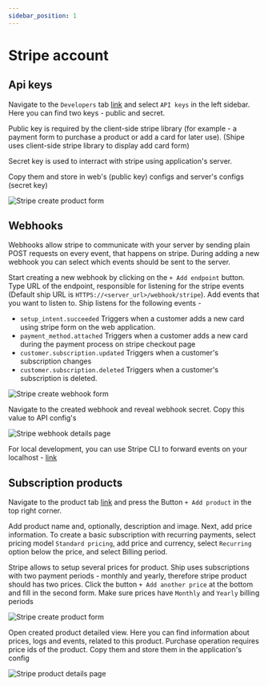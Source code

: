 ```yaml
---
sidebar_position: 1
---
```


# Stripe account

## Api keys

Navigate to the `Developers` tab [link](https://dashboard.stripe.com/test/developers) and select `API keys` in the left sidebar.
Here you can find two keys - public and secret.

Public key is required by the client-side stripe library (for example - a payment form to purchase a product or add a card for later use).
(Shipe uses client-side stripe library to display add card form)

Secret key is used to interract with stripe using application's server.

Copy them and store in web's (public key) configs and server's configs (secret key)

![Stripe create product form](/img/web/stripe/stripe-api-keys.png)

## Webhooks

Webhooks allow stripe to communicate with your server by sending plain POST requests on every event, that happens on stripe. During adding a new webhook you can select which events should be sent to the server.

Start creating a new webhook by clicking on the `+ Add endpoint` button.
Type URL of the endpoint, responsible for listening for the stripe events (Default ship URL is `HTTPS://<server_url>/webhook/stripe`).
Add events that you want to listen to. Ship listens for the following events -
- `setup_intent.succeeded`
  Triggers when a customer adds a new card using stripe form on the web application.
- `payment_method.attached`
  Triggers when a customer adds a new card during the payment process on stripe checkout page
- `customer.subscription.updated`
  Triggers when a customer's subscription changes
- `customer.subscription.deleted`
  Triggers when a customer's subscription is deleted.

![Stripe create webhook form](/img/web/stripe/stripe-webhook-create.png)

Navigate to the created webhook and reveal webhook secret. Copy this value to API config's

![Stripe webhook details page](/img/web/stripe/stripe-webhook-key.png)

For local development, you can use Stripe CLI to forward events on your localhost - [link](https://stripe.com/docs/stripe-cli)

## Subscription products

Navigate to the product tab [link](https://dashboard.stripe.com/test/products) and press the Button `+ Add product` in the top right corner.

Add product name and, optionally, description and image.
Next, add price information. To create a basic subscription with recurring payments, select pricing model `Standard pricing`, add price and currency, select `Recurring` option below the price, and select Billing period.

Stripe allows to setup several prices for product. Ship uses subscriptions with two payment periods - monthly and yearly, therefore stripe product should has two prices. Click the button `+ Add another price` at the bottom and fill in the second form. Make sure prices have `Monthly` and `Yearly` billing periods

![Stripe create product form](/img/web/stripe/stripe-product-create.png)

Open created product detailed view. Here you can find information about prices, logs and events, related to this product.
Purchase operation requires price ids of the product. Copy them and store them in the application's config

![Stripe product details page](/img/web/stripe/stripe-product-details.png)